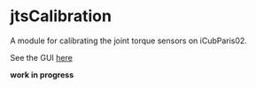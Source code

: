 # jtsCalibration

A module for calibrating the joint torque sensors on iCubParis02.

See the GUI [here](https://github.com/robotology-playground/jtsCalibrationGUI)

**work in progress**
